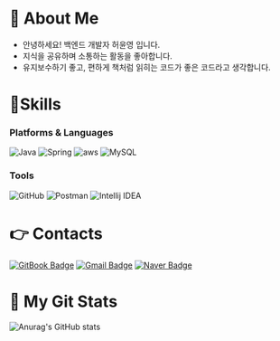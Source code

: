 # 👋 About Me
- 안녕하세요! 백엔드 개발자 허윤영 입니다.
- 지식을 공유하며 소통하는 활동을 좋아합니다.
- 유지보수하기 좋고, 편하게 책처럼 읽히는 코드가 좋은 코드라고 생각합니다.


# 💪Skills
### Platforms & Languages
![Java](https://img.shields.io/badge/Java-007396.svg?&style=for-the-badge&logo=Java&logoColor=white)
![Spring](https://img.shields.io/badge/Spring-6DB33F.svg?&style=for-the-badge&logo=Spring&logoColor=white)
![aws](https://img.shields.io/badge/aws-232F3E.svg?&style=for-the-badge&logo=amazonaws&logoColor=white)
![MySQL](https://img.shields.io/badge/MySQL-4479A1.svg?&style=for-the-badge&logo=MySQL&logoColor=white)

### Tools
![GitHub](https://img.shields.io/badge/GitHub-181717.svg?&style=for-the-badge&logo=github&logoColor=white)
![Postman](https://img.shields.io/badge/Postman-ff6c37.svg?&style=for-the-badge&logo=Postman&logoColor=white)
![Intellij IDEA](https://img.shields.io/badge/intellij-000000.svg?&style=for-the-badge&logo=intellijidea&logoColor=white)


 
# 👉 Contacts
[![GitBook Badge](http://img.shields.io/badge/GitBook-3884FF?style=flat-square&logo=gitbook&logoColor=white)](https://localhost8586.gitbook.io/heo-blog/)
[![Gmail Badge](https://img.shields.io/badge/Gmail-d14836?style=flat-square&logo=Gmail&logoColor=white&link=mailto:localhost8586@gmail.com)](mailto:localhost8586@gmail.com)
[![Naver Badge](https://img.shields.io/badge/Naver-03C75A?style=flat-square&logo=Naver&logoColor=white&link=mailto:gjdbs2597@naver.com)](mailto:gjdbs2597@naver.com)



# 🙌 My Git Stats
![Anurag's GitHub stats](https://github-readme-stats.vercel.app/api?username=Heo-y-y&show_icons=true&theme=radical)
